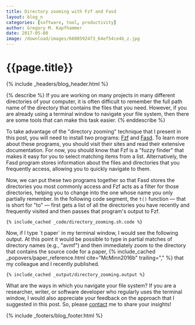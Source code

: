 ```yaml
---
title: Directory zooming with Fzf and Fasd
layout: blog_n
categories: [software, tool, productivity]
author: Gregory M. Kapfhammer
date: 2017-05-08
image: /download/images/6608592473_64ef54ce4b_z.jpg
---
```


# {{page.title}}
{% include _headers/blog_header.html %}

{% describe %}
If you are working on many projects in many different directories of your
computer, it is often difficult to remember the full path name of the directory
that contains the files that you need. However, if you are already using a
terminal window to navigate your file system, then there are some tools that
can make this task easier.
{% enddescribe %}

To take advantage of the "directory zooming" technique that I present in this
post, you will need to install two programs:
[Fzf](https://github.com/junegunn/fzf) and
[Fasd](https://github.com/clvv/fasd). To learn more about these programs, you
should visit their sites and read their extensive documentation. For now, you
should know that Fzf is a "fuzzy finder" that makes it easy for you to select
matching items from a list. Alternatively, the Fasd program stores information
about the files and directories that you frequently access, allowing you to
quickly navigate to them.

Now, we can put these two programs together so that Fasd stores the directories
you most commonly access and Fzf acts as a filter for those directories,
helping you to change into the one whose name you only partially remember. In
the following code segment, the `t()` function &mdash; that is short for "to"
&mdash; first gets a list of all the directories you have recently and
frequently visited and then passes that program's output to Fzf.

```
{% include_cached _code/directory_zooming.sh.code %}
```

<p>
Now, if I type `t paper` in my terminal window, I would see the following
output. At this point it would be possible to type in partial matches of
directory names (e.g., "avmf") and then immediately zoom to the directory that
contains the source code for a paper, {% include_cached _popovers/paper_reference.html
cite="McMinn2016b" trailing="," %} that my colleague and I recently published.
</p>

```
{% include_cached _output/directory_zooming.output %}
```

What are the ways in which you navigate your file system? If you are a
researcher, writer, or software developer who regularly uses the terminal
window, I would also appreciate your feedback on the approach that I suggested
in this post. So, please [contact]({{site.baseurl}}contact) me to share your
insights!

{% include _footers/blog_footer.html %}
